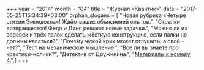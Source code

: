 +++
year = "2014"
month = "04"
title = "Журнал «Квантик»"
date = "2017-05-25T15:34:39+03:00"
orphan_slogans = [ "Новая рубрика «Четыре стихии Эмпедокла»! Ждём ваших объяснений опытов.", "Стрелки возвращаются! Федя и Даня решают новые задачки.", "Можно ли из верёвок и трёх палок сделать жёсткую конструкцию, если палки не должны касаться?", "Почему чужой крик может оглушить, а свой - нет?", "Тест на механическое мышление.", "Всё ли вы знаете про крестики-нолики?", "Детектив от Дружинина.", "[Материалы к номеру 4.](/issue/extras/materials_2014_04.html)",]
+++
